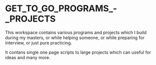 # GET_TO_GO_PROGRAMS_-_PROJECTS
This workspace contains various programs and projects which I build during my masters, or while helping someone, or while preparing for interview,
or just pure practicing.

It contans single one page scripts to large projects which can useful for ideas and many more.
